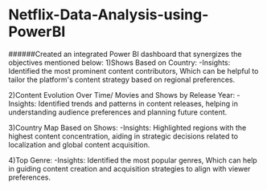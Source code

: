# Netflix-Data-Analysis-using-PowerBI

######Created an integrated Power BI dashboard that synergizes the objectives mentioned below: 
1)Shows Based on Country: 
-Insights: Identified the most prominent content contributors, Which can be helpful to tailor the platform's content strategy based on regional preferences. 

2)Content Evolution Over Time/ Movies and Shows by Release Year: 
-Insights: Identified trends and patterns in content releases, helping in understanding audience preferences and planning future content. 

3)Country Map Based on Shows: 
-Insights: Highlighted regions with the highest content concentration, aiding in strategic decisions related to localization and global content acquisition. 

4)Top Genre: 
-Insights: Identified the most popular genres, Which can help in guiding content creation and acquisition strategies to align with viewer preferences. 

